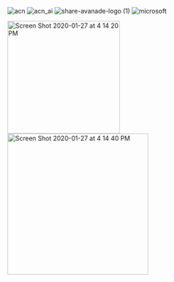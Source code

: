 ![acn](https://user-images.githubusercontent.com/19508013/172679748-db2fcd08-997c-4405-bba5-18d679cfb653.png)
![acn_ai](https://user-images.githubusercontent.com/19508013/172679773-7b8649cb-1e6b-4c57-88cb-5c4c89ea175b.png)
![share-avanade-logo (1)](https://user-images.githubusercontent.com/19508013/165677592-ae738a6c-6d57-41cb-9d78-340556ebefa2.jpg)
![microsoft](https://user-images.githubusercontent.com/19508013/192884743-d6ff500e-ffaf-4dfa-b8e3-552bfb796463.jpg)

<img width="253" alt="Screen Shot 2020-01-27 at 4 14 20 PM" src="https://github.com/shawna-tuli-silicon-valley/avanade-accenture-microsoft-irvine-ai-product/assets/19508013/4aa0708e-00bb-4e4f-96d0-8d6127801e19">

<img width="317" alt="Screen Shot 2020-01-27 at 4 14 40 PM" src="https://github.com/shawna-tuli-silicon-valley/avanade-accenture-microsoft-irvine-ai-product/assets/19508013/f91e4fc8-6479-4912-b898-b66c0149f750">
